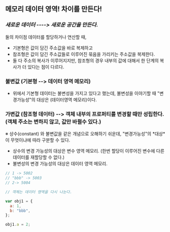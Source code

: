 ## 메모리 데이터 영역! 차이를 만든다!

### _새로운 데이터 ----> 새로운 공간을 만든다._

둘의 차이점
데이터를 할당하거나 연산할 때,

- 기본형은 값이 담긴 주소값을 바로 복제하고
- 참조형은 값이 담긴 주소값들로 이루어진 묶음을 가리키는 주소값을 복제한다.
- 둘 다 주소의 복사가 이루어지지만, 참조형의 경우 내부의 값에 대해서 한 단계의 복사가 더 있다는 점이 다르다.

### 불변값 (기본형 --> 데이터 영역 메모리)

- 위에서 기본형 데이터는 불변성을 가지고 있다고 했는데, 불변성을 이야기할 때 "변경가능성"의 대상은 (데이터영역 메모리)이다.

### 가변값 (참조형 데이터) --> 객체 내부의 프로퍼티를 변경할 때만 성립한다. (객체 주소는 변하지 않고, 값만 바뀔수 있다.)

※ 상수(constant) 와 불변값을 같은 개념으로 오해하기 쉬운데, "변경가능성"의 \*대상\*이 무엇이냐에 따라 구분할 수 있다.

- 상수의 변경 가능성의 대상은 변수 영역 메모리. (한번 할당이 이루어진 변수에 다른 데이터를 재할당할 수 없다.)
- 불변성의 변경 가능성의 대상은 데이터 영역 메모리.

```js
// 1 -> 5002
// "bbb" -> 5003
// 2-> 5004

// 객체는 데이터 영역을 다시 나눈다.

var obj1 = {
  a: 1,
  b: "bbb",
};

obj1.a = 2;
```
